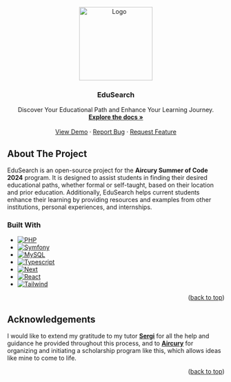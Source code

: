 <!-- Improved compatibility of back to top link: See: https://github.com/othneildrew/Best-README-Template/pull/73 -->

<a name="readme-top"></a>

<!--
*** Thanks for checking out the Best-README-Template. If you have a suggestion
*** that would make this better, please fork the repo and create a pull request
*** or simply open an issue with the tag "enhancement".
*** Don't forget to give the project a star!
*** Thanks again! Now go create something AMAZING! :D
-->

<!-- PROJECT SHIELDS -->
<!--
*** I'm using markdown "reference style" links for readability.
*** Reference links are enclosed in brackets [ ] instead of parentheses ( ).
*** See the bottom of this document for the declaration of the reference variables
*** for contributors-url, forks-url, etc. This is an optional, concise syntax you may use.
*** https://www.markdownguide.org/basic-syntax/#reference-style-links
-->

<div align="center">
  <a href="https://github.com/FabioSanchezDiez/EduSearch">
    <img src="https://firebasestorage.googleapis.com/v0/b/edusearch-1c3c8.appspot.com/o/EduSearchLogo.png?alt=media&token=380f2ce6-8661-4521-a590-0c3158cbe759" alt="Logo" width="170" height="170">
  </a>

<h3 align="center">EduSearch</h3>

  <p align="center">
    Discover Your Educational Path and Enhance Your Learning Journey.
    <br />
    <a href="https://github.com/FabioSanchezDiez/EduSearch/blob/master/README.md"><strong>Explore the docs »</strong></a>
    <br />
    <br />
    <a href="https://edusearch.es/">View Demo</a>
    ·
    <a href="https://github.com/FabioSanchezDiez/EduSearch/issues/new?assignees=&labels=bug&projects=&template=BUG.yaml">Report Bug</a>
    ·
    <a href="https://github.com/FabioSanchezDiez/EduSearch/issues/new?assignees=&labels=enhancement&projects=&template=FEATURE.yaml">Request Feature</a>
  </p>
</div>

## About The Project

EduSearch is an open-source project for the **Aircury Summer of Code 2024** program. It is designed to assist students in finding their desired educational paths, whether formal or self-taught, based on their location and prior education. Additionally, EduSearch helps current students enhance their learning by providing resources and examples from other institutions, personal experiences, and internships.

### Built With

- [![PHP][PHP]][PHP-url]
- [![Symfony][Symfony.com]][Symfony-url]
- [![MySQL][MySQL]][MySQL-url]
- [![Typescript][Typescript]][Typescript-url]
- [![Next][Next.js]][Next-url]
- [![React][React.js]][React-url]
- [![Tailwind][Tailwind.com]][Tailwind-url]

<p align="right">(<a href="#readme-top">back to top</a>)</p>

## Acknowledgements

I would like to extend my gratitude to my tutor **[Sergi](https://github.com/Sergih28)** for all the help and guidance he provided throughout this process, and to **[Aircury](https://www.aircury.es/)** for organizing and initiating a scholarship program like this, which allows ideas like mine to come to life.

<p align="right">(<a href="#readme-top">back to top</a>)</p>

<!-- MARKDOWN LINKS & IMAGES -->
<!-- https://www.markdownguide.org/basic-syntax/#reference-style-links -->

[Typescript]: https://img.shields.io/badge/TypeScript-007ACC?style=for-the-badge&logo=typescript&logoColor=white
[Typescript-url]: https://www.typescriptlang.org/
[Next.js]: https://img.shields.io/badge/next.js-000000?style=for-the-badge&logo=nextdotjs&logoColor=white
[Next-url]: https://nextjs.org/
[React.js]: https://img.shields.io/badge/React-20232A?style=for-the-badge&logo=react&logoColor=61DAFB
[React-url]: https://reactjs.org/
[PHP]: https://img.shields.io/badge/PHP-777BB4?style=for-the-badge&logo=php&logoColor=white
[PHP-url]: https://www.php.net/
[Symfony.com]: https://img.shields.io/badge/symfony-%23000000.svg?style=for-the-badge&logo=symfony&logoColor=white
[Symfony-url]: https://symfony.com/
[MySQL]: https://img.shields.io/badge/MySQL-00000F?style=for-the-badge&logo=mysql&logoColor=white
[MySQL-url]: https://www.mysql.com/
[Tailwind.com]: https://img.shields.io/badge/tailwindcss-%2338B2AC.svg?style=for-the-badge&logo=tailwind-css&logoColor=white
[Tailwind-url]: https://tailwindcss.com/
[Ubuntu]: https://img.shields.io/badge/Ubuntu-E95420?style=for-the-badge&logo=ubuntu&logoColor=white
[Ubuntu-url]: https://ubuntu.com/download
